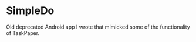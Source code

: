 # SimpleDo
Old deprecated Android app I wrote that mimicked some of the functionality of TaskPaper.

